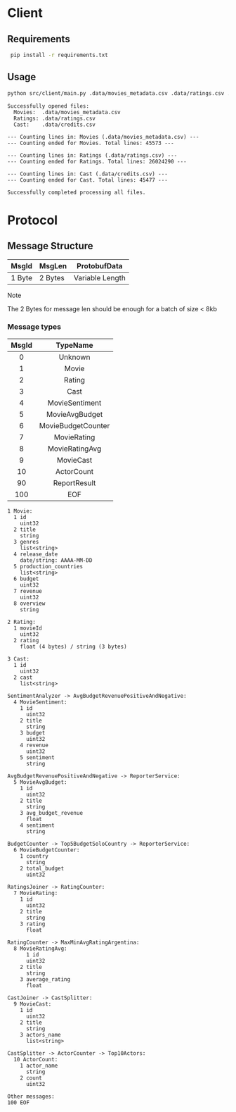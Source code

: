 # Client

## Requirements

```bash
 pip install -r requirements.txt
```

## Usage

```bash
python src/client/main.py .data/movies_metadata.csv .data/ratings.csv .data/credits.csv
```

```
Successfully opened files:
  Movies:  .data/movies_metadata.csv
  Ratings: .data/ratings.csv
  Cast:    .data/credits.csv

--- Counting lines in: Movies (.data/movies_metadata.csv) ---
--- Counting ended for Movies. Total lines: 45573 ---

--- Counting lines in: Ratings (.data/ratings.csv) ---
--- Counting ended for Ratings. Total lines: 26024290 ---

--- Counting lines in: Cast (.data/credits.csv) ---
--- Counting ended for Cast. Total lines: 45477 ---

Successfully completed processing all files.
```

# Protocol

## Message Structure

| MsgId  | MsgLen  | ProtobufData    |
| ------ | ------- | --------------- |
| 1 Byte | 2 Bytes | Variable Length |

> [!Note]
> The 2 Bytes for message len should be enough for a batch of size < 8kb

### Message types

| MsgId |      TypeName      |
| :---: | :----------------: |
|   0   |      Unknown       |
|   1   |       Movie        |
|   2   |       Rating       |
|   3   |        Cast        |
|   4   |   MovieSentiment   |
|   5   |   MovieAvgBudget   |
|   6   | MovieBudgetCounter |
|   7   |    MovieRating     |
|   8   |   MovieRatingAvg   |
|   9   |     MovieCast      |
|  10   |     ActorCount     |
|  90   |    ReportResult    |
|  100  |        EOF         |

```
1 Movie:
  1 id
    uint32
  2 title
    string
  3 genres
    list<string>
  4 release_date
    date/string: AAAA-MM-DD
  5 production_countries
    list<string>
  6 budget
    uint32
  7 revenue
    uint32
  8 overview
    string

2 Rating:
  1 movieId
    uint32
  2 rating
    float (4 bytes) / string (3 bytes)

3 Cast:
  1 id
    uint32
  2 cast
    list<string>

SentimentAnalyzer -> AvgBudgetRevenuePositiveAndNegative:
  4 MovieSentiment:
    1 id
      uint32
    2 title
      string
    3 budget
      uint32
    4 revenue
      uint32
    5 sentiment
      string

AvgBudgetRevenuePositiveAndNegative -> ReporterService:
  5 MovieAvgBudget:
    1 id
      uint32
    2 title
      string
    3 avg_budget_revenue
      float
    4 sentiment
      string

BudgetCounter -> Top5BudgetSoloCountry -> ReporterService:
  6 MovieBudgetCounter:
    1 country
      string
    2 total_budget
      uint32

RatingsJoiner -> RatingCounter:
  7 MovieRating:
    1 id
      uint32
    2 title
      string
    3 rating
      float

RatingCounter -> MaxMinAvgRatingArgentina:
  8 MovieRatingAvg:
	  1 id
      uint32
    2 title
      string
    3 average_rating
      float

CastJoiner -> CastSplitter:
  9 MovieCast:
    1 id
      uint32
    2 title
      string
    3 actors_name
      list<string>

CastSplitter -> ActorCounter -> Top10Actors:
  10 ActorCount:
    1 actor_name
      string
    2 count
      uint32

Other messages:
100 EOF

```
